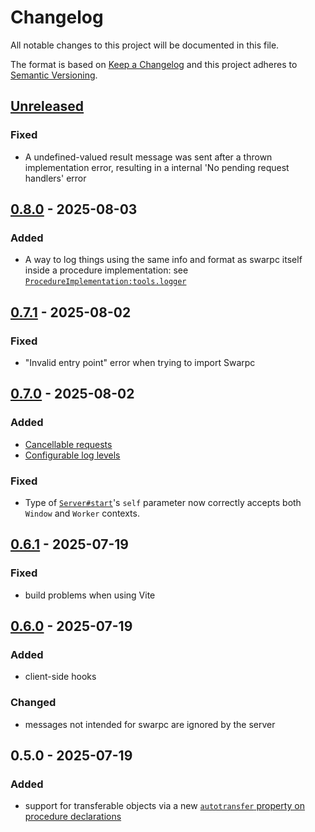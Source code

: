 # Changelog

All notable changes to this project will be documented in this file.

The format is based on [Keep a Changelog](http://keepachangelog.com/)
and this project adheres to [Semantic Versioning](http://semver.org/).

## [Unreleased]

### Fixed

- A undefined-valued result message was sent after a thrown implementation error, resulting in a internal 'No pending request handlers' error

## [0.8.0] - 2025-08-03

### Added

- A way to log things using the same info and format as swarpc itself inside a procedure implementation: see [`ProcedureImplementation:tools.logger`](https://gwennlbh.github.io/swarpc/docs/types/ProcedureImplementation.html#:~:text=Make%20cancellable%20requests-,logger,-:%20RequestBoundLogger)

## [0.7.1] - 2025-08-02

### Fixed

- "Invalid entry point" error when trying to import Swarpc

## [0.7.0] - 2025-08-02

### Added

- [Cancellable requests](https://gwennlbh.github.io/swarpc/docs/#make-cancelable-requests)
- [Configurable log levels](http://gwennlbh.github.io/swarpc/docs/functions/index.Client.html#:~:text=from%20the%20server-,Optionalloglevel,-?:%20%22debug%22%20%7C)

### Fixed

- Type of [`Server#start`](<https://gwennlbh.github.io/swarpc/docs/types/types.SwarpcServer.html#:~:text=%22%5BzProcedures%5D%22:%20Procedures;-,start,-(self:%20Window):%20void;>)'s `self` parameter now correctly accepts both `Window` and `Worker` contexts.

## [0.6.1] - 2025-07-19

### Fixed

- build problems when using Vite

## [0.6.0] - 2025-07-19

### Added

- client-side hooks

### Changed

- messages not intended for swarpc are ignored by the server

## 0.5.0 - 2025-07-19

### Added

- support for transferable objects via a new [`autotransfer` property on procedure declarations](https://gwennlbh.github.io/swarpc/docs/types/types.Procedure.html#autotransfer)

[Unreleased]: https://github.com/gwennlbh/swarpc/compare/v0.8.0...HEAD
[0.8.0]: https://github.com/gwennlbh/swarpc/compare/v0.7.1...v0.8.0
[0.7.1]: https://github.com/gwennlbh/swarpc/compare/v0.7.0...v0.7.1
[0.7.0]: https://github.com/gwennlbh/swarpc/compare/v0.6.1...v0.7.0
[0.6.1]: https://github.com/gwennlbh/swarpc/compare/v0.6.0...v0.6.1
[0.6.0]: https://github.com/gwennlbh/swarpc/compare/v0.5.0...v0.6.0
